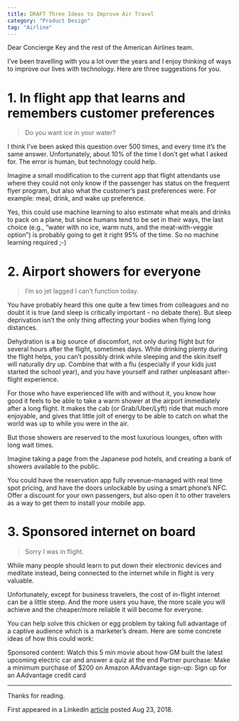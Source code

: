 ```yaml
---
title: DRAFT Three Ideas to Improve Air Travel
category: "Product Design"
tag: "Airline"
---
```


Dear Concierge Key and the rest of the American Airlines team.

I’ve been travelling with you a lot over the years and I enjoy thinking of ways to improve our lives with technology. Here are three suggestions for you.

# 1. In flight app that learns and remembers customer preferences

> Do you want ice in your water?

I think I’ve been asked this question over 500 times, and every time it’s the same answer. Unfortunately, about 10% of the time I don’t get what I asked for. The error is human, but technology could help.

Imagine a small modification to the current app that flight attendants use where they could not only know if the passenger has status on the frequent flyer program, but also what the customer’s past preferences were. For example: meal, drink, and wake up preference.

Yes, this could use machine learning to also estimate what meals and drinks to pack on a plane, but since humans tend to be set in their ways, the last choice (e.g., “water with no ice, warm nuts, and the meat-with-veggie option”) is probably going to get it right 95% of the time. So no machine learning required ;-)


# 2. Airport showers for everyone

> I’m so jet lagged I can’t function today.

You have probably heard this one quite a few times from colleagues and no doubt it is true (and sleep is critically important - no debate there). But sleep deprivation isn’t the only thing affecting your bodies when flying long distances.

Dehydration is a big source of discomfort, not only during flight but for several hours after the flight, sometimes days. While drinking plenty during the flight helps, you can’t possibly drink while sleeping and the skin itself will naturally dry up. Combine that with a flu (especially if your kids just started the school year), and you have yourself and rather unpleasant after-flight experience.

For those who have experienced life with and without it, you know how good it feels to be able to take a warm shower at the airport immediately after a long flight. It makes the cab (or Grab/Uber/Lyft) ride that much more enjoyable, and gives that little jolt of energy to be able to catch on what the world was up to while you were in the air.

But those showers are reserved to the most luxurious lounges, often with long wait times.

Imagine taking a page from the Japanese pod hotels, and creating a bank of showers available to the public.

You could have the reservation app fully revenue-managed with real time spot pricing, and have the doors unlockable by using a smart phone’s NFC. Offer a discount for your own passengers, but also open it to other travelers as a way to get them to install your mobile app.


# 3. Sponsored internet on board

> Sorry I was in flight.

While many people should learn to put down their electronic devices and meditate instead, being connected to the internet while in flight is very valuable.

Unfortunately, except for business travelers, the cost of in-flight internet can be a little steep. And the more users you have, the more scale you will achieve and the cheaper/more reliable it will become for everyone.

You can help solve this chicken or egg problem by taking full advantage of a captive audience which is a marketer’s dream. Here are some concrete ideas of how this could work:

Sponsored content: Watch this 5 min movie about how GM built the latest upcoming electric car and answer a quiz at the end
Partner purchase: Make a minimum purchase of $200 on Amazon
AAdvantage sign-up: Sign up for an AAdvantage credit card

---



Thanks for reading.

First appeared in a LinkedIn [article](https://www.linkedin.com/pulse/three-ideas-improve-air-travel-danny-castonguay/) posted Aug 23, 2018.

